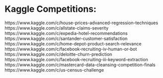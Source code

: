 <h1>Kaggle Competitions:</h1>
</ br>
</ br>
https://www.kaggle.com/c/house-prices-advanced-regression-techniques</ br>
</ br>
https://www.kaggle.com/c/allstate-claims-severity</ br>
</ br>
https://www.kaggle.com/c/expedia-hotel-recommendations</ br>
</ br>
https://www.kaggle.com/c/santander-customer-satisfaction</ br>
</ br>
https://www.kaggle.com/c/home-depot-product-search-relevance</ br>
</ br>
https://www.kaggle.com/c/facebook-recruiting-iv-human-or-bot</ br>
</ br>
https://www.kaggle.com/c/deloitte-churn-prediction</ br>
</ br>
https://www.kaggle.com/c/facebook-recruiting-iii-keyword-extraction</ br>
</ br>
https://www.kaggle.com/c/mastercard-data-cleansing-competition-finals</ br>
</ br>
https://www.kaggle.com/c/us-census-challenge</ br>
</ br>
